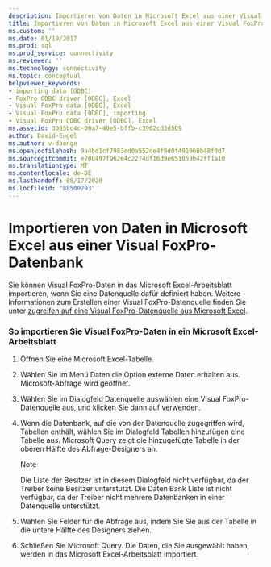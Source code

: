 ```yaml
---
description: Importieren von Daten in Microsoft Excel aus einer Visual FoxPro-Datenbank
title: Importieren von Daten in Microsoft Excel aus einer Visual FoxPro-Datenbank | Microsoft-Dokumentation
ms.custom: ''
ms.date: 01/19/2017
ms.prod: sql
ms.prod_service: connectivity
ms.reviewer: ''
ms.technology: connectivity
ms.topic: conceptual
helpviewer_keywords:
- importing data [ODBC]
- FoxPro ODBC driver [ODBC], Excel
- Visual FoxPro data [ODBC], Excel
- Visual FoxPro data [ODBC], importing
- Visual FoxPro ODBC driver [ODBC], Excel
ms.assetid: 3085bc4c-00a7-40e5-bffb-c3962cd3d509
author: David-Engel
ms.author: v-daenge
ms.openlocfilehash: 9a4bd1cf7983ed0a552de4f9d0f491960b48f0d7
ms.sourcegitcommit: e700497f962e4c2274df16d9e651059b42ff1a10
ms.translationtype: MT
ms.contentlocale: de-DE
ms.lasthandoff: 08/17/2020
ms.locfileid: "88500293"
---
```

# <a name="importing-data-into-microsoft-excel-from-a-visual-foxpro-database"></a>Importieren von Daten in Microsoft Excel aus einer Visual FoxPro-Datenbank
Sie können Visual FoxPro-Daten in das Microsoft Excel-Arbeitsblatt importieren, wenn Sie eine Datenquelle dafür definiert haben. Weitere Informationen zum Erstellen einer Visual FoxPro-Datenquelle finden Sie unter [zugreifen auf eine Visual FoxPro-Datenquelle aus Microsoft Excel](../../odbc/microsoft/accessing-a-visual-foxpro-data-source-from-microsoft-excel.md).  
  
### <a name="to-import-visual-foxpro-data-into-an-microsoft-excel-worksheet"></a>So importieren Sie Visual FoxPro-Daten in ein Microsoft Excel-Arbeitsblatt  
  
1.  Öffnen Sie eine Microsoft Excel-Tabelle.  
  
2.  Wählen Sie im Menü Daten die Option externe Daten erhalten aus. Microsoft-Abfrage wird geöffnet.  
  
3.  Wählen Sie im Dialogfeld Datenquelle auswählen eine Visual FoxPro-Datenquelle aus, und klicken Sie dann auf verwenden.  
  
4.  Wenn die Datenbank, auf die von der Datenquelle zugegriffen wird, Tabellen enthält, wählen Sie im Dialogfeld Tabellen hinzufügen eine Tabelle aus. Microsoft Query zeigt die hinzugefügte Tabelle in der oberen Hälfte des Abfrage-Designers an.  
  
    > [!NOTE]  
    >  Die Liste der Besitzer ist in diesem Dialogfeld nicht verfügbar, da der Treiber keine Besitzer unterstützt. Die Daten Bank Liste ist nicht verfügbar, da der Treiber nicht mehrere Datenbanken in einer Datenquelle unterstützt.  
  
5.  Wählen Sie Felder für die Abfrage aus, indem Sie Sie aus der Tabelle in die untere Hälfte des Designers ziehen.  
  
6.  Schließen Sie Microsoft Query. Die Daten, die Sie ausgewählt haben, werden in das Microsoft Excel-Arbeitsblatt importiert.
